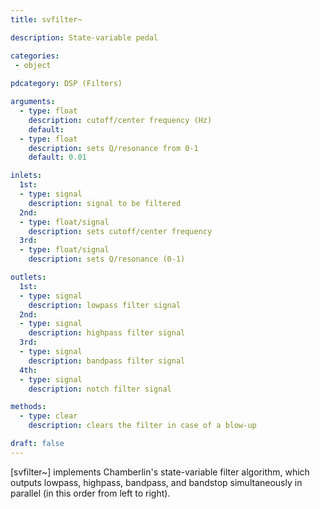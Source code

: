 ```yaml
---
title: svfilter~

description: State-variable pedal

categories:
 - object
  
pdcategory: DSP (Filters) 

arguments:
  - type: float
    description: cutoff/center frequency (Hz)
	default:
  - type: float
    description: sets Q/resonance from 0-1
    default: 0.01

inlets:
  1st:
  - type: signal
    description: signal to be filtered
  2nd:
  - type: float/signal
    description: sets cutoff/center frequency
  3rd:
  - type: float/signal
    description: sets Q/resonance (0-1)

outlets:
  1st:
  - type: signal
    description: lowpass filter signal
  2nd:
  - type: signal
    description: highpass filter signal
  3rd:
  - type: signal
    description: bandpass filter signal
  4th:
  - type: signal
    description: notch filter signal

methods: 
  - type: clear
    description: clears the filter in case of a blow-up

draft: false
---
```


[svfilter~] implements Chamberlin's state-variable filter algorithm, which outputs lowpass, highpass, bandpass, and bandstop simultaneously in parallel (in this order from left to right).
